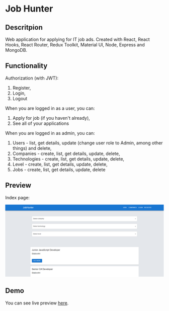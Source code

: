 # Job Hunter

## Descritpion

Web application for applying for IT job ads. Created with React, React Hooks, React Router, Redux Toolkit, Material UI, Node, Express and MongoDB.

## Functionality

Authorization (with JWT):

1. Register,
2. Login,
3. Logout

When you are logged in as a user, you can:

1. Apply for job (if you haven't already),
2. See all of your applications

When you are logged in as admin, you can:

1. Users - list, get details, update (change user role to Admin, among other things) and delete,
2. Companies - create, list, get details, update, delete,
3. Technologies - create, list, get details, update, delete,
4. Level - create, list, get details, update, delete,
5. Jobs - create, list, get details, update, delete

## Preview

Index page: 

![Index page](./frontend/public/img/preview.png)

## Demo

You can see live preview [here](https://jobhunter12.herokuapp.com/).



